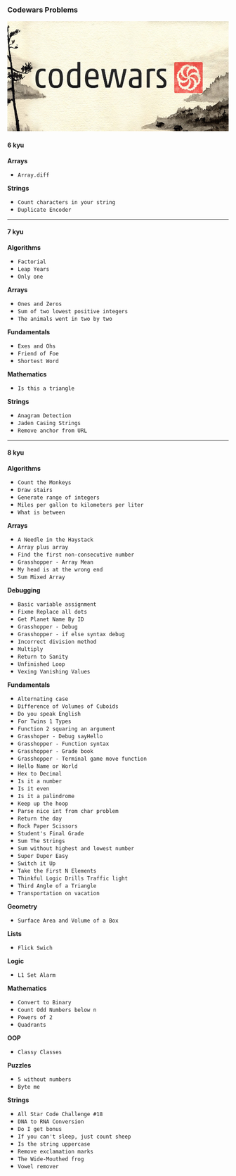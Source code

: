 ### Codewars Problems

<img src='img/logo.jpeg' style="height:250px">

#### 6 kyu
**Arrays**
- `Array.diff`

**Strings**  
- `Count characters in your string`  
- `Duplicate Encoder`  

___ 

#### 7 kyu
**Algorithms**  
- `Factorial`  
- `Leap Years`
- `Only one`  

**Arrays**
- `Ones and Zeros`  
- `Sum of two lowest positive integers`  
- `The animals went in two by two`  

**Fundamentals**
- `Exes and Ohs`  
- `Friend of Foe`  
- `Shortest Word`  

**Mathematics**
- `Is this a triangle`  

**Strings**  
- `Anagram Detection`  
- `Jaden Casing Strings`  
- `Remove anchor from URL`  

___

#### 8 kyu  
**Algorithms**
- `Count the Monkeys`  
- `Draw stairs`  
- `Generate range of integers` 
- `Miles per gallon to kilometers per liter`  
- `What is between`  

**Arrays**
- `A Needle in the Haystack`  
- `Array plus array`
- `Find the first non-consecutive number` 
- `Grasshopper - Array Mean`  
- `My head is at the wrong end`  
- `Sum Mixed Array`  

**Debugging**  
- `Basic variable assignment`  
- `Fixme Replace all dots`  
- `Get Planet Name By ID`  
- `Grasshopper - Debug`  
- `Grasshopper - if else syntax debug`  
- `Incorrect division method`  
- `Multiply`  
- `Return to Sanity`  
- `Unfinished Loop`  
- `Vexing Vanishing Values`  

**Fundamentals**  
- `Alternating case`  
- `Difference of Volumes of Cuboids`  
- `Do you speak English`  
- `For Twins 1 Types`  
- `Function 2 squaring an argument`   
- `Grasshoper - Debug sayHello` 
- `Grasshopper - Function syntax`  
- `Grasshopper - Grade book`  
- `Grasshopper - Terminal game move function`  
- `Hello Name or World`  
- `Hex to Decimal`  
- `Is it a number`  
- `Is it even`  
- `Is it a palindrome`  
- `Keep up the hoop`  
- `Parse nice int from char problem` 
- `Return the day`  
- `Rock Paper Scissors`  
- `Student's Final Grade`  
- `Sum The Strings`  
- `Sum without highest and lowest number`  
- `Super Duper Easy`  
- `Switch it Up`  
- `Take the First N Elements`  
- `Thinkful Logic Drills Traffic light`  
- `Third Angle of a Triangle`  
- `Transportation on vacation`  

**Geometry**
- `Surface Area and Volume of a Box`  

**Lists**  
- `Flick Swich`  

**Logic**
- `L1 Set Alarm`  

**Mathematics**  
- `Convert to Binary`  
- `Count Odd Numbers below n`  
- `Powers of 2`  
- `Quadrants`  

**OOP**  
- `Classy Classes`  

**Puzzles**
- `5 without numbers`  
- `Byte me`  

**Strings**  
- `All Star Code Challenge #18`  
- `DNA to RNA Conversion`  
- `Do I get bonus`  
- `If you can't sleep, just count sheep`  
- `Is the string uppercase`  
- `Remove exclamation marks`  
- `The Wide-Mouthed frog`  
- `Vowel remover`  
